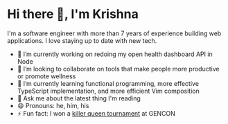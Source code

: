 # Hi there 👋, I'm Krishna

I'm a software engineer with more than 7 years of experience building web applications. I love staying up to date with new tech.

- 🔭 I’m currently working on redoing my open health dashboard API in Node
- 👯 I’m looking to collaborate on tools that make people more productive or promote wellness
- 🌱 I’m currently learning functional programming, more effective TypeScript implementation, and more efficient Vim composition
- 💬 Ask me about the latest thing I'm reading
- 😄 Pronouns: he, him, his
- ⚡ Fun fact: I won a [killer queen tournament](https://killerqueenarcade.com/) at GENCON

<!--
**KrishnaRPatel/KrishnaRPatel** is a ✨ _special_ ✨ repository because its `README.md` (this file) appears on your GitHub profile.

Here are some ideas to get you started:

- 🔭 I’m currently working on ...
- 🌱 I’m currently learning ...
- 👯 I’m looking to collaborate on ...
- 🤔 I’m looking for help with ...
- 💬 Ask me about ...
- 📫 How to reach me: ...
- 😄 Pronouns: ...
- ⚡ Fun fact: ...
-->

